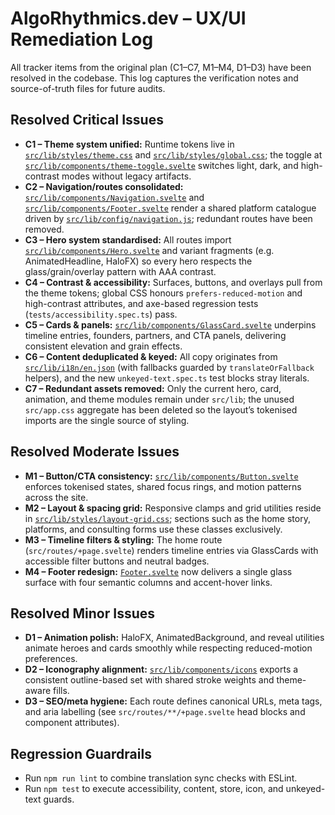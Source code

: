 AlgoRhythmics.dev – UX/UI Remediation Log
=========================================

All tracker items from the original plan (C1–C7, M1–M4, D1–D3) have been resolved in the codebase.
This log captures the verification notes and source-of-truth files for future audits.

Resolved Critical Issues
------------------------
- **C1 – Theme system unified:** Runtime tokens live in [`src/lib/styles/theme.css`](src/lib/styles/theme.css) and [`src/lib/styles/global.css`](src/lib/styles/global.css); the toggle at [`src/lib/components/theme-toggle.svelte`](src/lib/components/theme-toggle.svelte) switches light, dark, and high-contrast modes without legacy artifacts.
- **C2 – Navigation/routes consolidated:** [`src/lib/components/Navigation.svelte`](src/lib/components/Navigation.svelte) and [`src/lib/components/Footer.svelte`](src/lib/components/Footer.svelte) render a shared platform catalogue driven by [`src/lib/config/navigation.js`](src/lib/config/navigation.js); redundant routes have been removed.
- **C3 – Hero system standardised:** All routes import [`src/lib/components/Hero.svelte`](src/lib/components/Hero.svelte) and variant fragments (e.g. AnimatedHeadline, HaloFX) so every hero respects the glass/grain/overlay pattern with AAA contrast.
- **C4 – Contrast & accessibility:** Surfaces, buttons, and overlays pull from the theme tokens; global CSS honours `prefers-reduced-motion` and high-contrast attributes, and axe-based regression tests (`tests/accessibility.spec.ts`) pass.
- **C5 – Cards & panels:** [`src/lib/components/GlassCard.svelte`](src/lib/components/GlassCard.svelte) underpins timeline entries, founders, partners, and CTA panels, delivering consistent elevation and grain effects.
- **C6 – Content deduplicated & keyed:** All copy originates from [`src/lib/i18n/en.json`](src/lib/i18n/en.json) (with fallbacks guarded by `translateOrFallback` helpers), and the new `unkeyed-text.spec.ts` test blocks stray literals.
- **C7 – Redundant assets removed:** Only the current hero, card, animation, and theme modules remain under `src/lib`; the unused `src/app.css` aggregate has been deleted so the layout’s tokenised imports are the single source of styling.

Resolved Moderate Issues
------------------------
- **M1 – Button/CTA consistency:** [`src/lib/components/Button.svelte`](src/lib/components/Button.svelte) enforces tokenised states, shared focus rings, and motion patterns across the site.
- **M2 – Layout & spacing grid:** Responsive clamps and grid utilities reside in [`src/lib/styles/layout-grid.css`](src/lib/styles/layout-grid.css); sections such as the home story, platforms, and consulting forms use these classes exclusively.
- **M3 – Timeline filters & styling:** The home route (`src/routes/+page.svelte`) renders timeline entries via GlassCards with accessible filter buttons and neutral badges.
- **M4 – Footer redesign:** [`Footer.svelte`](src/lib/components/Footer.svelte) now delivers a single glass surface with four semantic columns and accent-hover links.

Resolved Minor Issues
---------------------
- **D1 – Animation polish:** HaloFX, AnimatedBackground, and reveal utilities animate heroes and cards smoothly while respecting reduced-motion preferences.
- **D2 – Iconography alignment:** [`src/lib/components/icons`](src/lib/components/icons) exports a consistent outline-based set with shared stroke weights and theme-aware fills.
- **D3 – SEO/meta hygiene:** Each route defines canonical URLs, meta tags, and aria labelling (see `src/routes/**/+page.svelte` head blocks and component attributes).

Regression Guardrails
---------------------
- Run `npm run lint` to combine translation sync checks with ESLint.
- Run `npm test` to execute accessibility, content, store, icon, and unkeyed-text guards.
